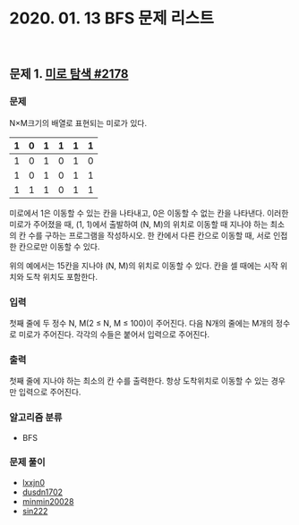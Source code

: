 # 2020. 01. 13 BFS 문제 리스트

<br>

## 문제 1. [미로 탐색 #2178](https://www.acmicpc.net/problem/2178)

### 문제

N×M크기의 배열로 표현되는 미로가 있다.

| 1   | 0   | 1   | 1   | 1   | 1   |
| --- | --- | --- | --- | --- | --- |
| 1   | 0   | 1   | 0   | 1   | 0   |
| 1   | 0   | 1   | 0   | 1   | 1   |
| 1   | 1   | 1   | 0   | 1   | 1   |

미로에서 1은 이동할 수 있는 칸을 나타내고, 0은 이동할 수 없는 칸을 나타낸다. 이러한 미로가 주어졌을 때, (1, 1)에서 출발하여 (N, M)의 위치로 이동할 때 지나야 하는 최소의 칸 수를 구하는 프로그램을 작성하시오. 한 칸에서 다른 칸으로 이동할 때, 서로 인접한 칸으로만 이동할 수 있다.

위의 예에서는 15칸을 지나야 (N, M)의 위치로 이동할 수 있다. 칸을 셀 때에는 시작 위치와 도착 위치도 포함한다.

### 입력

첫째 줄에 두 정수 N, M(2 ≤ N, M ≤ 100)이 주어진다. 다음 N개의 줄에는 M개의 정수로 미로가 주어진다. 각각의 수들은 붙어서 입력으로 주어진다.

### 출력

첫째 줄에 지나야 하는 최소의 칸 수를 출력한다. 항상 도착위치로 이동할 수 있는 경우만 입력으로 주어진다.

### 알고리즘 분류

- BFS

### 문제 풀이

- [lxxjn0](#)
- [dusdn1702](#)
- [minmin20028](#)
- [sin222](#)
